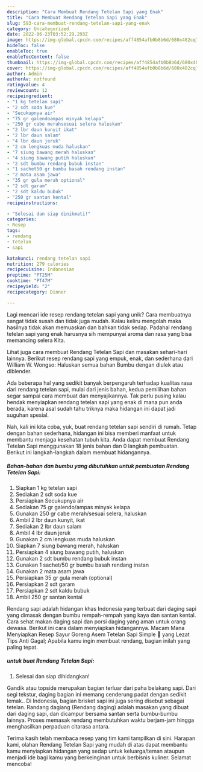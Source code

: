 ```yaml
---
description: "Cara Membuat Rendang Tetelan Sapi yang Enak"
title: "Cara Membuat Rendang Tetelan Sapi yang Enak"
slug: 593-cara-membuat-rendang-tetelan-sapi-yang-enak
category: Uncategorized
date: 2022-06-23T03:52:29.293Z
image: https://img-global.cpcdn.com/recipes/aff4854afb0b8b6d/680x482cq70/rendang-tetelan-sapi-foto-resep-utama.jpg
hideToc: false
enableToc: true
enableTocContent: false
thumbnail: https://img-global.cpcdn.com/recipes/aff4854afb0b8b6d/680x482cq70/rendang-tetelan-sapi-foto-resep-utama.jpg
cover: https://img-global.cpcdn.com/recipes/aff4854afb0b8b6d/680x482cq70/rendang-tetelan-sapi-foto-resep-utama.jpg
author: Admin
authorAv: notfound
ratingvalue: 4
reviewcount: 12
recipeingredient:
- "1 kg tetelan sapi"
- "2 sdt soda kue"
- "Secukupnya air"
- "75 gr galendoampas minyak kelapa"
- "250 gr cabe merahsesuai selera haluskan"
- "2 lbr daun kunyit ikat"
- "2 lbr daun salam"
- "4 lbr daun jeruk"
- "2 cm lengkuas muda haluskan"
- "7 siung bawang merah haluskan"
- "4 siung bawang putih haluskan"
- "2 sdt bumbu rendang bubuk instan"
- "1 sachet50 gr bumbu basah rendang instan"
- "2 mata asam jawa"
- "35 gr gula merah optional"
- "2 sdt garam"
- "2 sdt kaldu bubuk"
- "250 gr santan kental"
recipeinstructions:

- "Selesai dan siap dinikmati!"
categories:
- Resep
tags:
- rendang
- tetelan
- sapi

katakunci: rendang tetelan sapi 
nutrition: 279 calories
recipecuisine: Indonesian
preptime: "PT25M"
cooktime: "PT47M"
recipeyield: "2"
recipecategory: Dinner

---
```





Lagi mencari ide resep rendang tetelan sapi yang unik? Cara membuatnya sangat tidak susah dan tidak juga mudah. Kalau keliru mengolah maka hasilnya tidak akan memuaskan dan bahkan tidak sedap. Padahal rendang tetelan sapi yang enak harusnya sih mempunyai aroma dan rasa yang bisa memancing selera Kita.





Lihat juga cara membuat Rendang Tetelan Sapi dan masakan sehari-hari lainnya. Berikut resep rendang sapi yang empuk, enak, dan sederhana dari William W. Wongso: Haluskan semua bahan Bumbu dengan diulek atau diblender.

Ada beberapa hal yang sedikit banyak berpengaruh terhadap kualitas rasa dari rendang tetelan sapi, mulai dari jenis bahan, kedua pemilihan bahan segar sampai cara membuat dan menyajikannya. Tak perlu pusing kalau hendak menyiapkan rendang tetelan sapi yang enak di mana pun anda berada, karena asal sudah tahu triknya maka hidangan ini dapat jadi suguhan spesial.






Nah, kali ini kita coba, yuk, buat rendang tetelan sapi sendiri di rumah. Tetap dengan bahan sederhana, hidangan ini bisa memberi manfaat untuk membantu menjaga kesehatan tubuh kita. Anda dapat membuat Rendang Tetelan Sapi menggunakan 18 jenis bahan dan 0 langkah pembuatan. Berikut ini langkah-langkah dalam membuat hidangannya.

<!--inarticleads1-->

##### Bahan-bahan dan bumbu yang dibutuhkan untuk pembuatan Rendang Tetelan Sapi:

1. Siapkan 1 kg tetelan sapi
1. Sediakan 2 sdt soda kue
1. Persiapkan Secukupnya air
1. Sediakan 75 gr galendo/ampas minyak kelapa
1. Gunakan 250 gr cabe merah/sesuai selera, haluskan
1. Ambil 2 lbr daun kunyit, ikat
1. Sediakan 2 lbr daun salam
1. Ambil 4 lbr daun jeruk
1. Gunakan 2 cm lengkuas muda haluskan
1. Siapkan 7 siung bawang merah, haluskan
1. Persiapkan 4 siung bawang putih, haluskan
1. Gunakan 2 sdt bumbu rendang bubuk instan
1. Gunakan 1 sachet/50 gr bumbu basah rendang instan
1. Gunakan 2 mata asam jawa
1. Persiapkan 35 gr gula merah (optional)
1. Persiapkan 2 sdt garam
1. Persiapkan 2 sdt kaldu bubuk
1. Ambil 250 gr santan kental


Rendang sapi adalah hidangan khas Indonesia yang terbuat dari daging sapi yang dimasak dengan bumbu rempah-rempah yang kaya dan santan kental. Cara sehat makan daging sapi dan porsi daging yang aman untuk orang dewasa. Berikut ini cara dalam menyiapkan hidangannya. Macam Mana Menyiapkan Resep Sayur Goreng Asem Tetelan Sapi Simple 🍲 yang Lezat Tips Anti Gagal; Apabila kamu ingin membuat rendang, bagian inilah yang paling tepat. 

<!--inarticleads2-->

#####  untuk buat Rendang Tetelan Sapi:


1. Selesai dan siap dihidangkan!

Gandik atau topside merupakan bagian terluar dari paha belakang sapi. Dari segi tekstur, daging bagian ini memang cenderung padat dengan sedikit lemak.. Di Indonesia, bagian brisket sapi ini juga sering disebut sebagai tetelan. Randang dagiang (Rendang daging) adalah masakan yang dibuat dari daging sapi, dan dicampur bersama santan serta bumbu-bumbu lainnya. Proses memasak rendang membutuhkan waktu berjam-jam hingga menghasilkan perpaduan citarasa antara. 

Terima kasih telah membaca resep yang tim kami tampilkan di sini. Harapan kami, olahan Rendang Tetelan Sapi yang mudah di atas dapat membantu kamu menyiapkan hidangan yang sedap untuk keluarga/teman ataupun menjadi ide bagi kamu yang berkeinginan untuk berbisnis kuliner. Selamat mencoba!
